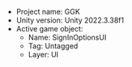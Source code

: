<!-- UNITY CODE ASSIST INSTRUCTIONS START -->
- Project name: GGK
- Unity version: Unity 2022.3.38f1
- Active game object:
  - Name: SignInOptionsUI
  - Tag: Untagged
  - Layer: UI
<!-- UNITY CODE ASSIST INSTRUCTIONS END -->